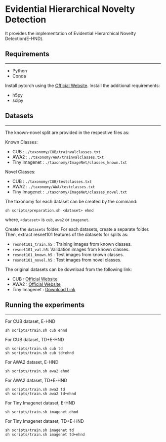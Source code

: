 # Evidential Hierarchical Novelty Detection
It provides the implementation of Evidential Hierarchical Novelty Detection(E-HND). 

## Requirements
---------------------

* Python
* Conda

Install pytorch using the [Official Website](https://pytorch.org/get-started/locally/). Install the additional requirements:
* h5py
* scipy

## Datasets
---------------------
The known-novel split are provided in the respective files as:

Known Classes:
* CUB : `./taxonomy/CUB/trainvalclasses.txt`
* AWA2 : `./taxonomy/AWA/trainvalclasses.txt`
* Tiny Imagenet : `./taxonomy/ImageNet/classes_known.txt`

Novel Classes:
* CUB : `./taxonomy/CUB/testclasses.txt`
* AWA2 : `./taxonomy/AWA/testclasses.txt`
* Tiny Imagenet : `./taxonomy/ImageNet/classes_novel.txt`

The taxonomy for each dataset can be created by the command:

``` {.sourceCode .text}
sh scripts/preparation.sh <dataset> ehnd
```
where, `<dataset>` is `cub`, `awa2` or `imagenet`.

Create the `datasets` folder. For each datasets, create a separate folder. Then, extract resnet101 features of the datasets for splits as:

* `resnet101_train.h5` : Training images from known classes.
* `resnet101_val.h5`: Validation images from known classes.
* `resnet101_known.h5` : Test images from known classes.
* `resnet101_novel.h5` : Test images from novel classes.


The original datasets can be download from the following link:
* CUB : [Official Website](https://www.vision.caltech.edu/datasets/cub_200_2011/)
* AWA2 : [Official Website](https://cvml.ista.ac.at/AwA2/)
* Tiny Imagenet : [Download Link](http://cs231n.stanford.edu/tiny-imagenet-200.zip)

## Running the experiments
---------------------
For CUB dataset, E-HND

``` {.sourceCode .text}
sh scripts/train.sh cub ehnd
```

For CUB dataset, TD+E-HND

``` {.sourceCode .text}
sh scripts/train.sh cub td
sh scripts/train.sh cub td+ehnd
```

For AWA2 dataset, E-HND
``` {.sourceCode .text}
sh scripts/train.sh awa2 ehnd
```

For AWA2 dataset, TD+E-HND
``` {.sourceCode .text}
sh scripts/train.sh awa2 td
sh scripts/train.sh awa2 td+ehnd
```

For Tiny Imagenet dataset, E-HND
``` {.sourceCode .text}
sh scripts/train.sh imagenet ehnd
```

For Tiny Imagenet dataset, TD+E-HND
``` {.sourceCode .text}
sh scripts/train.sh imagenet td
sh scripts/train.sh imagenet td+ehnd
```